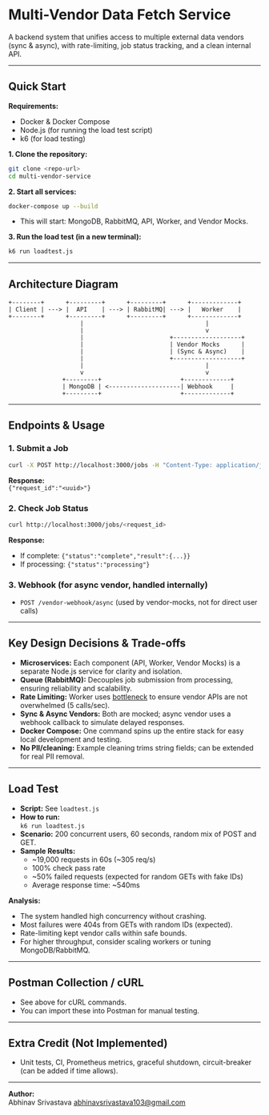 # Multi-Vendor Data Fetch Service

A backend system that unifies access to multiple external data vendors (sync & async), with rate-limiting, job status tracking, and a clean internal API.

---

## Quick Start

**Requirements:**

- Docker & Docker Compose
- Node.js (for running the load test script)
- k6 (for load testing)

**1. Clone the repository:**

```sh
git clone <repo-url>
cd multi-vendor-service
```

**2. Start all services:**

```sh
docker-compose up --build
```

- This will start: MongoDB, RabbitMQ, API, Worker, and Vendor Mocks.

**3. Run the load test (in a new terminal):**

```sh
k6 run loadtest.js
```

---

## Architecture Diagram

```
+--------+      +---------+      +---------+      +-------------+
| Client | ---> |  API    | ---> | RabbitMQ| ---> |   Worker    |
+--------+      +---------+      +---------+      +-------------+
                    |                                  |
                    |                                  v
                    |                        +-------------------+
                    |                        | Vendor Mocks      |
                    |                        | (Sync & Async)    |
                    |                        +-------------------+
                    |                                  |
                    v                                  v
               +---------+                      +-------------+
               | MongoDB | <--------------------| Webhook     |
               +---------+                      +-------------+
```

---

## Endpoints & Usage

### 1. **Submit a Job**

```sh
curl -X POST http://localhost:3000/jobs -H "Content-Type: application/json" -d "{\"foo\":\"bar\"}"
```

**Response:**  
`{"request_id":"<uuid>"}`

### 2. **Check Job Status**

```sh
curl http://localhost:3000/jobs/<request_id>
```

**Response:**

- If complete: `{"status":"complete","result":{...}}`
- If processing: `{"status":"processing"}`

### 3. **Webhook (for async vendor, handled internally)**

- `POST /vendor-webhook/async` (used by vendor-mocks, not for direct user calls)

---

## Key Design Decisions & Trade-offs

- **Microservices:** Each component (API, Worker, Vendor Mocks) is a separate Node.js service for clarity and isolation.
- **Queue (RabbitMQ):** Decouples job submission from processing, ensuring reliability and scalability.
- **Rate Limiting:** Worker uses [bottleneck](https://www.npmjs.com/package/bottleneck) to ensure vendor APIs are not overwhelmed (5 calls/sec).
- **Sync & Async Vendors:** Both are mocked; async vendor uses a webhook callback to simulate delayed responses.
- **Docker Compose:** One command spins up the entire stack for easy local development and testing.
- **No PII/cleaning:** Example cleaning trims string fields; can be extended for real PII removal.

---

## Load Test

- **Script:** See `loadtest.js`
- **How to run:**  
  `k6 run loadtest.js`
- **Scenario:** 200 concurrent users, 60 seconds, random mix of POST and GET.
- **Sample Results:**
  - ~19,000 requests in 60s (~305 req/s)
  - 100% check pass rate
  - ~50% failed requests (expected for random GETs with fake IDs)
  - Average response time: ~540ms

**Analysis:**

- The system handled high concurrency without crashing.
- Most failures were 404s from GETs with random IDs (expected).
- Rate-limiting kept vendor calls within safe bounds.
- For higher throughput, consider scaling workers or tuning MongoDB/RabbitMQ.

---

## Postman Collection / cURL

- See above for cURL commands.
- You can import these into Postman for manual testing.

---

## Extra Credit (Not Implemented)

- Unit tests, CI, Prometheus metrics, graceful shutdown, circuit-breaker (can be added if time allows).

---

**Author:**  
Abhinav Srivastava
abhinavsrivastava103@gmail.com
